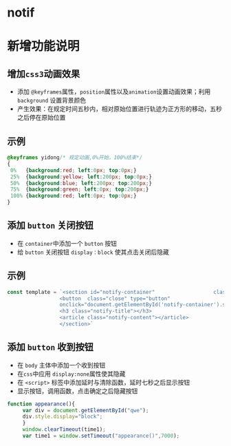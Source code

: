 # notif
# 新增功能说明
## 增加`css3`动画效果
+ 添加 `@keyframes`属性，`position`属性以及`animation`设置动画效果；利用 `background` 设置背景颜色 
+ 产生效果：在规定时间五秒内，相对原始位置进行轨迹为正方形的移动，五秒之后停在原始位置
## 示例
```css
@keyframes yidong/* 规定动画,0%开始，100%结束*/
{
 0%   {background:red; left:0px; top:0px;}
 25%  {background:yellow; left:200px; top:0px;}
 50%  {background:blue; left:200px; top:200px;}
 75%  {background:green; left:0px; top:200px;}
 100% {background:red; left:0px; top:0px;}
}
```
## 添加 `button` 关闭按钮
+ 在 `container`中添加一个 `button` 按钮
+ 给 `button` 关闭按钮 `display：block` 使其点击关闭后隐藏
## 示例
```js
const template = `<section id="notify-container"                   class="notify-container">
                 <button  class="close" type="button" 
                 onclick="document.getElementById('notify-container').style.display='none'">关闭</button>
                 <h3 class="notify-title"></h3>                      
                 <article class="notify-content"></article>
                 </section>` 
```
## 添加 `button` 收到按钮
+ 在 `body` 主体中添加一个收到按钮
+ 在`css`中应用 `display:none`属性使其隐藏
+ 在 `<script>` 标签中添加延时与清除函数，延时七秒之后显示按钮
+ 显示按钮，调用函数，点击确定之后隐藏按钮
```js
function appearance(){
     var div = document.getElementById("qwe");
     div.style.display="block";
     }  
     window.clearTimeout(time1);
     var time1 = window.setTimeout("appearance()",7000);
```
